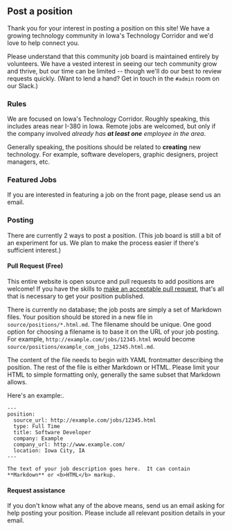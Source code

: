 ## Post a position

Thank you for your interest in posting a position on this site!  We have a growing technology community in Iowa's Technology Corridor and we'd love to help connect you.

Please understand that this community job board is maintained entirely by volunteers.  We have a vested interest in seeing our tech community grow and thrive, but our time can be limited -- though we'll do our best to review requests quickly.  (Want to lend a hand?  Get in touch in the `#admin` room on our Slack.)

### Rules

We are focused on Iowa's Technology Corridor.  Roughly speaking, this includes areas near I-380 in Iowa.  Remote jobs are welcomed, but only if the company involved _already has **at least one** employee in the area_.

Generally speaking, the positions should be related to **creating** new technology.  For example, software developers, graphic designers, project managers, etc.

### Featured Jobs

If you are interested in featuring a job on the front page, please <a class="mailto" data-email="am9ic0B0ZWNoY29ycmlkb3IuaW8=">send us an email</a>.

### Posting

There are currently 2 ways to post a position.  (This job board is still a bit of an experiment for us.  We plan to make the process easier if there's sufficient interest.)

#### Pull Request (Free)

This entire website is open source and pull requests to add positions are welcome!  If you have the skills to [make an acceptable pull request](https://github.com/techcorridorio/jobs.techcorridor.io/new/master/source/positions?filename=my_position.html.md), that's all that is necessary to get your position published.

There is currently no database; the job posts are simply a set of Markdown files.  Your position should be stored in a new file in `source/positions/*.html.md`.  The filename should be unique.  One good option for choosing a filename is to base it on the URL of your job posting.  For example, `http://example.com/jobs/12345.html` would become `source/positions/example_com_jobs_12345.html.md`.

The content of the file needs to begin with YAML frontmatter describing the position.  The rest of the file is either Markdown or HTML.  Please limit your HTML to simple formatting only, generally the same subset that Markdown allows.

Here's an example:.

    ---
    position:
      source_url: http://example.com/jobs/12345.html
      type: Full Time
      title: Software Developer
      company: Example
      company_url: http://www.example.com/
      location: Iowa City, IA
    ---

    The text of your job description goes here.  It can contain **Markdown** or <b>HTML</b> markup.

#### Request assistance

If you don't know what any of the above means, <a class="mailto" data-email="am9ic0B0ZWNoY29ycmlkb3IuaW8=">send us an email</a> asking for help posting your position.  Please include all relevant position details in your email.

<script>
  (function () {
    var i, links, link, email;

    links = document.getElementsByClassName('mailto');

    for (i = 0; i < links.length; i++) {
      link = links[i];
      email = atob(link.getAttribute('data-email'));
      link.setAttribute('href', 'mailto:' + email);
    }
  }());
</script>
